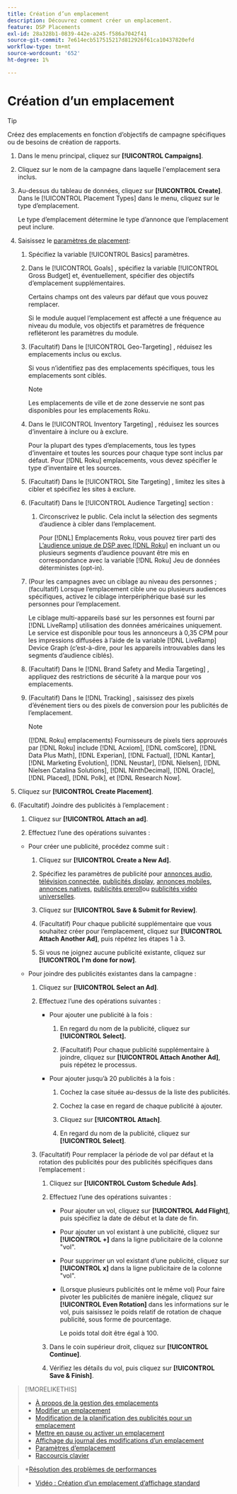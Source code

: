 ```yaml
---
title: Création d’un emplacement
description: Découvrez comment créer un emplacement.
feature: DSP Placements
exl-id: 28a328b1-0839-442e-a245-f586a7042f41
source-git-commit: 7e614ecb517515217d812926f61ca10437820efd
workflow-type: tm+mt
source-wordcount: '652'
ht-degree: 1%

---
```


# Création d’un emplacement

>[!TIP]
>
>Créez des emplacements en fonction d’objectifs de campagne spécifiques ou de besoins de création de rapports.

1. Dans le menu principal, cliquez sur **[!UICONTROL Campaigns]**.

1. Cliquez sur le nom de la campagne dans laquelle l&#39;emplacement sera inclus.

1. Au-dessus du tableau de données, cliquez sur **[!UICONTROL Create]**. Dans le [!UICONTROL Placement Types] dans le menu, cliquez sur le type d’emplacement.

   Le type d’emplacement détermine le type d’annonce que l’emplacement peut inclure.

1. Saisissez le [paramètres de placement](placement-settings.md):

   1. Spécifiez la variable [!UICONTROL Basics] paramètres.

   1. Dans le [!UICONTROL Goals] , spécifiez la variable [!UICONTROL Gross Budget] et, éventuellement, spécifier des objectifs d’emplacement supplémentaires.

      Certains champs ont des valeurs par défaut que vous pouvez remplacer.

      Si le module auquel l’emplacement est affecté a une fréquence au niveau du module, vos objectifs et paramètres de fréquence refléteront les paramètres du module.

   1. (Facultatif) Dans le [!UICONTROL Geo-Targeting] , réduisez les emplacements inclus ou exclus.

      Si vous n’identifiez pas des emplacements spécifiques, tous les emplacements sont ciblés.

      >[!NOTE]
      >
      >Les emplacements de ville et de zone desservie ne sont pas disponibles pour les emplacements Roku.

   1. Dans le [!UICONTROL Inventory Targeting] , réduisez les sources d’inventaire à inclure ou à exclure.

      Pour la plupart des types d’emplacements, tous les types d’inventaire et toutes les sources pour chaque type sont inclus par défaut. Pour [!DNL Roku] emplacements, vous devez spécifier le type d’inventaire et les sources.

   1. (Facultatif) Dans le [!UICONTROL Site Targeting] , limitez les sites à cibler et spécifiez les sites à exclure.

   1. (Facultatif) Dans le [!UICONTROL Audience Targeting] section :

      1. Circonscrivez le public. Cela inclut la sélection des segments d’audience à cibler dans l’emplacement.

         Pour [!DNL] Emplacements Roku, vous pouvez tirer parti des [L’audience unique de DSP avec [!DNL Roku]](/help/dsp/inventory/roku-inventory.md) en incluant un ou plusieurs segments d’audience pouvant être mis en correspondance avec la variable [!DNL Roku] Jeu de données déterministes (opt-in).
   1. (Pour les campagnes avec un ciblage au niveau des personnes ; (facultatif) Lorsque l’emplacement cible une ou plusieurs audiences spécifiques, activez le ciblage interpériphérique basé sur les personnes pour l’emplacement.

      Le ciblage multi-appareils basé sur les personnes est fourni par [!DNL LiveRamp] utilisation des données américaines uniquement. Le service est disponible pour tous les annonceurs à 0,35 CPM pour les impressions diffusées à l’aide de la variable [!DNL LiveRamp] Device Graph (c’est-à-dire, pour les appareils introuvables dans les segments d’audience ciblés).

   1. (Facultatif) Dans le [!DNL Brand Safety and Media Targeting] , appliquez des restrictions de sécurité à la marque pour vos emplacements.

   1. (Facultatif) Dans le [!DNL Tracking] , saisissez des pixels d’événement tiers ou des pixels de conversion pour les publicités de l’emplacement.

      >[!NOTE]
      >
      >([!DNL Roku] emplacements) Fournisseurs de pixels tiers approuvés par [!DNL Roku] include [!DNL Acxiom], [!DNL comScore], [!DNL Data Plus Math], [!DNL Experian], [!DNL Factual], [!DNL Kantar], [!DNL Marketing Evolution], [!DNL Neustar], [!DNL Nielsen], [!DNL Nielsen Catalina Solutions], [!DNL NinthDecimal], [!DNL Oracle], [!DNL Placed], [!DNL Polk], et [!DNL Research Now].


1. Cliquez sur **[!UICONTROL Create Placement]**.

1. (Facultatif) Joindre des publicités à l’emplacement :

   1. Cliquez sur **[!UICONTROL Attach an ad]**.

   1. Effectuez l’une des opérations suivantes :
   * Pour créer une publicité, procédez comme suit :

      1. Cliquez sur **[!UICONTROL Create a New Ad].**

      1. Spécifiez les paramètres de publicité pour [annonces audio](/help/dsp/campaign-management/ads/ad-settings-audio.md), [télévision connectée](/help/dsp/campaign-management/ads/ad-settings-connected-tv.md), [publicités display](/help/dsp/campaign-management/ads/ad-settings-display.md), [annonces mobiles](/help/dsp/campaign-management/ads/ad-settings-mobile.md), [annonces natives](/help/dsp/campaign-management/ads/ad-settings-native.md), [publicités preroll](/help/dsp/campaign-management/ads/ad-settings-pre-roll.md)ou [publicités vidéo universelles](/help/dsp/campaign-management/ads/ad-settings-universal-video.md).

      1. Cliquez sur **[!UICONTROL Save & Submit for Review]**.

      1. (Facultatif) Pour chaque publicité supplémentaire que vous souhaitez créer pour l’emplacement, cliquez sur **[!UICONTROL Attach Another Ad]**, puis répétez les étapes 1 à 3.

      1. Si vous ne joignez aucune publicité existante, cliquez sur **[!UICONTROL I'm done for now]**.
   * Pour joindre des publicités existantes dans la campagne :

      1. Cliquez sur **[!UICONTROL Select an Ad]**.

      1. Effectuez l’une des opérations suivantes :

         * Pour ajouter une publicité à la fois :

            1. En regard du nom de la publicité, cliquez sur **[!UICONTROL Select].**

            1. (Facultatif) Pour chaque publicité supplémentaire à joindre, cliquez sur **[!UICONTROL Attach Another Ad]**, puis répétez le processus.
         * Pour ajouter jusqu’à 20 publicités à la fois :

            1. Cochez la case située au-dessus de la liste des publicités.

            1. Cochez la case en regard de chaque publicité à ajouter.

            1. Cliquez sur **[!UICONTROL Attach]**.

            1. En regard du nom de la publicité, cliquez sur **[!UICONTROL Select]**.
      1. (Facultatif) Pour remplacer la période de vol par défaut et la rotation des publicités pour des publicités spécifiques dans l’emplacement :

         1. Cliquez sur **[!UICONTROL Custom Schedule Ads]**.

         1. Effectuez l’une des opérations suivantes :

            * Pour ajouter un vol, cliquez sur **[!UICONTROL Add Flight]**, puis spécifiez la date de début et la date de fin.

            * Pour ajouter un vol existant à une publicité, cliquez sur **[!UICONTROL +]** dans la ligne publicitaire de la colonne &quot;vol&quot;.

            * Pour supprimer un vol existant d’une publicité, cliquez sur **[!UICONTROL x]** dans la ligne publicitaire de la colonne &quot;vol&quot;.

            * (Lorsque plusieurs publicités ont le même vol) Pour faire pivoter les publicités de manière inégale, cliquez sur **[!UICONTROL Even Rotation]** dans les informations sur le vol, puis saisissez le poids relatif de rotation de chaque publicité, sous forme de pourcentage.

               Le poids total doit être égal à 100.
         1. Dans le coin supérieur droit, cliquez sur **[!UICONTROL Continue]**.

         1. Vérifiez les détails du vol, puis cliquez sur **[!UICONTROL Save & Finish]**.






>[!MORELIKETHIS]
>
>* [À propos de la gestion des emplacements](placement-about.md)
>* [Modifier un emplacement](placement-edit.md)
>* [Modification de la planification des publicités pour un emplacement](placement-edit-ad-schedule.md)
>* [Mettre en pause ou activer un emplacement](placement-pause-activate.md)
>* [Affichage du journal des modifications d’un emplacement](placement-change-log.md)
>* [Paramètres d’emplacement](placement-settings.md)
>* [Raccourcis clavier](/help/dsp/campaign-management/reports/keyboard-shortcuts.md)

   >*[Résolution des problèmes de performances](/help/dsp/optimization/troubleshooting-performance.md)
>* [Vidéo : Création d’un emplacement d’affichage standard](https://video.tv.adobe.com/v/340454)

